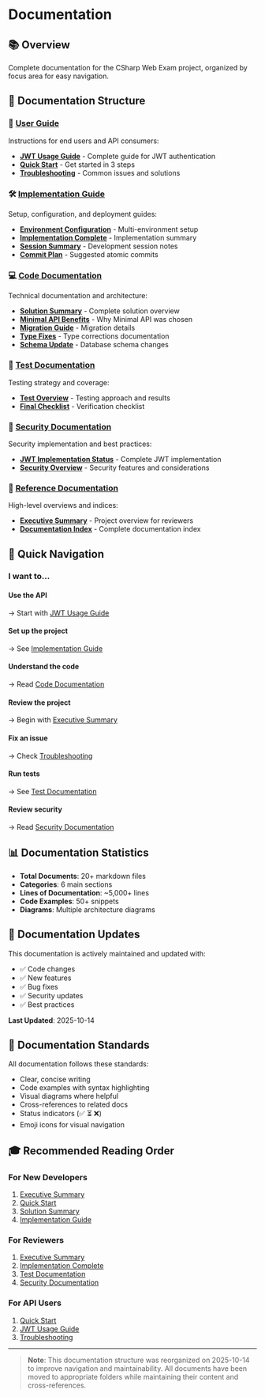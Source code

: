 # Documentation

## 📚 Overview

Complete documentation for the CSharp Web Exam project, organized by focus area for easy navigation.

## 📁 Documentation Structure

### 👥 [User Guide](User/README.md)
Instructions for end users and API consumers:
- **[JWT Usage Guide](User/JWT_USAGE_GUIDE.md)** - Complete guide for JWT authentication
- **[Quick Start](User/QUICK_START.md)** - Get started in 3 steps
- **[Troubleshooting](User/TROUBLESHOOTING.md)** - Common issues and solutions

### 🛠️ [Implementation Guide](Implementation/README.md)
Setup, configuration, and deployment guides:
- **[Environment Configuration](Implementation/ENVIRONMENT_CONFIGURATION.md)** - Multi-environment setup
- **[Implementation Complete](Implementation/IMPLEMENTATION_COMPLETE.md)** - Implementation summary
- **[Session Summary](Implementation/SESSION_SUMMARY.md)** - Development session notes
- **[Commit Plan](Implementation/COMMIT_PLAN.md)** - Suggested atomic commits

### 💻 [Code Documentation](Code/README.md)
Technical documentation and architecture:
- **[Solution Summary](Code/SOLUTION_SUMMARY.md)** - Complete solution overview
- **[Minimal API Benefits](Code/MINIMAL_API_BENEFITS.md)** - Why Minimal API was chosen
- **[Migration Guide](Code/MIGRATION_TO_MINIMAL_API.md)** - Migration details
- **[Type Fixes](Code/TYPE_FIXES.md)** - Type corrections documentation
- **[Schema Update](Code/SCHEMA_UPDATE.md)** - Database schema changes

### 🧪 [Test Documentation](Tests/README.md)
Testing strategy and coverage:
- **[Test Overview](Tests/README.md)** - Testing approach and results
- **[Final Checklist](Tests/FINAL_CHECKLIST.md)** - Verification checklist

### 🔐 [Security Documentation](Security/README.md)
Security implementation and best practices:
- **[JWT Implementation Status](Security/JWT_IMPLEMENTATION_STATUS.md)** - Complete JWT implementation
- **[Security Overview](Security/README.md)** - Security features and considerations

### 📖 [Reference Documentation](Reference/README.md)
High-level overviews and indices:
- **[Executive Summary](Reference/EXECUTIVE_SUMMARY.md)** - Project overview for reviewers
- **[Documentation Index](Reference/DOCUMENTATION_INDEX.md)** - Complete documentation index

## 🎯 Quick Navigation

### I want to...

#### Use the API
→ Start with [JWT Usage Guide](User/JWT_USAGE_GUIDE.md)

#### Set up the project
→ See [Implementation Guide](Implementation/README.md)

#### Understand the code
→ Read [Code Documentation](Code/README.md)

#### Review the project
→ Begin with [Executive Summary](Reference/EXECUTIVE_SUMMARY.md)

#### Fix an issue
→ Check [Troubleshooting](User/TROUBLESHOOTING.md)

#### Run tests
→ See [Test Documentation](Tests/README.md)

#### Review security
→ Read [Security Documentation](Security/README.md)

## 📊 Documentation Statistics

- **Total Documents**: 20+ markdown files
- **Categories**: 6 main sections
- **Lines of Documentation**: ~5,000+ lines
- **Code Examples**: 50+ snippets
- **Diagrams**: Multiple architecture diagrams

## 🔄 Documentation Updates

This documentation is actively maintained and updated with:
- ✅ Code changes
- ✅ New features
- ✅ Bug fixes
- ✅ Security updates
- ✅ Best practices

**Last Updated**: 2025-10-14

## 📝 Documentation Standards

All documentation follows these standards:
- Clear, concise writing
- Code examples with syntax highlighting
- Visual diagrams where helpful
- Cross-references to related docs
- Status indicators (✅ ⏳ ❌)
- Emoji icons for visual navigation

## 🎓 Recommended Reading Order

### For New Developers
1. [Executive Summary](Reference/EXECUTIVE_SUMMARY.md)
2. [Quick Start](User/QUICK_START.md)
3. [Solution Summary](Code/SOLUTION_SUMMARY.md)
4. [Implementation Guide](Implementation/README.md)

### For Reviewers
1. [Executive Summary](Reference/EXECUTIVE_SUMMARY.md)
2. [Implementation Complete](Implementation/IMPLEMENTATION_COMPLETE.md)
3. [Test Documentation](Tests/README.md)
4. [Security Documentation](Security/README.md)

### For API Users
1. [Quick Start](User/QUICK_START.md)
2. [JWT Usage Guide](User/JWT_USAGE_GUIDE.md)
3. [Troubleshooting](User/TROUBLESHOOTING.md)

---

> **Note**: This documentation structure was reorganized on 2025-10-14 to improve navigation and maintainability. All documents have been moved to appropriate folders while maintaining their content and cross-references.

